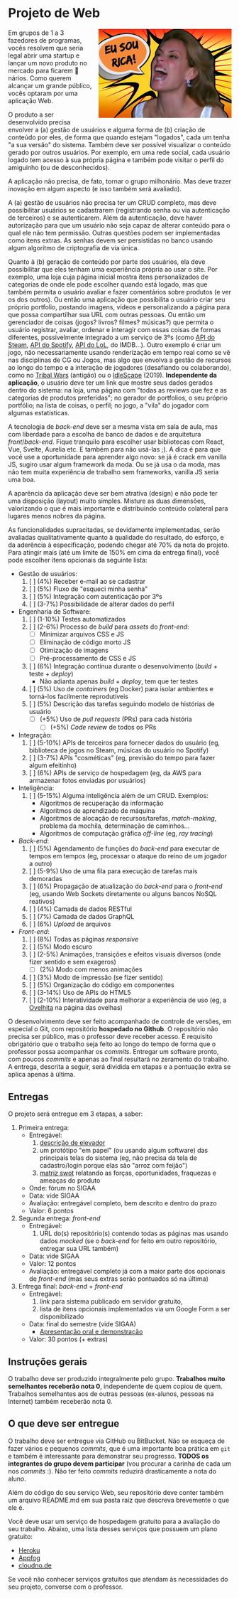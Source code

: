 # Projeto de Web

<img src="../../images/eusouricah.jpg" alt="Meme da Carolina Ferraz dizendo: eu sou rica!" style="float: right; margin-left: 1em; margin-bottom: 1em; width: 300px;" align="right" width="300">
Em grupos de 1 a 3 fazedores de programas, vocês resolvem que seria legal abrir
uma startup e lançar um novo produto no mercado para ficarem 🌽nários.
Como querem alcançar um grande público, vocês optaram por uma aplicação Web.

O produto a ser desenvolvido precisa envolver a (a) gestão de usuários
e alguma forma de (b) criação de conteúdo por eles, de forma que quando
estejam "logados", cada um tenha "a sua versão" do sistema. Também deve
ser possível visualizar o conteúdo gerado por outros usuários. Por exemplo,
em uma rede social, cada usuário logado tem acesso à sua própria página e
também pode visitar o perfil do amiguinho (ou de desconhecidos).

A aplicação não precisa, de fato, tornar o grupo milhonário. Mas deve trazer
inovação em algum aspecto (e isso também será avaliado).

A (a) gestão de usuários não precisa ter um CRUD completo, mas deve
possibilitar usuários se cadastrarem (registrando senha ou via autenticação
de terceiros) e se autenticarem. Além da autenticação, deve haver
autorização para que um usuário não seja capaz de alterar conteúdo para
o qual ele não tem permissão. Outras questões podem ser implementadas
como itens extras. As senhas devem ser persistidas no banco usando algum
algoritmo de criptografia de via única.

Quanto à (b) geração de conteúdo por parte dos usuários, ela deve possibilitar
que eles tenham uma experiência própria ao usar o site. Por exemplo, uma loja
cuja página inicial mostra itens personalizados de categorias de onde ele pode
escolher quando está logado, mas que também permita o usuário avaliar e
fazer comentários sobre produtos (e ver os dos outros). Ou então uma aplicação
que possibilita o usuário criar seu próprio portfolio, postando imagens, vídeos
e personalizando a página para que possa compartilhar sua URL com outras
pessoas. Ou então um gerenciador de coisas (jogos? livros? filmes? músicas?)
que permita o usuário registrar, avaliar, ordenar e interagir com essas coisas
de formas diferentes, possivelmente integrado a um serviço de 3ºs
(como [API do Steam][steam], [API do Spotify][spotify], [API do LoL][lol],
do IMDB...). Outro exemplo é criar um jogo, não necessariamente usando
renderização em tempo real como se vê nas disciplinas de CG ou Jogos, mas algo
que envolva a gestão de recursos ao longo do tempo e a interação de jogadores
(desafiando ou colaborando), como no [Tribal Wars][tribal-wars] (antigão) ou
o [IdleScape][idlescape] (2019). **Independente da aplicação**, o usuário
deve ter um link que mostre seus dados gerados dentro do sistema: na loja, uma
página com "todas as reviews que fez e as categorias de produtos preferidas";
no gerador de portfolios, o seu próprio portfólio; na lista de coisas,
o perfil; no jogo, a "vila" do jogador com algumas estatísticas.

A tecnologia de _back-end_ deve ser a mesma vista em sala de aula, mas com
liberdade para a escolha de banco de dados e de arquitetura _front_/_back-end_.
Fique tranquilo para escolher usar bibliotecas com React, Vue, Svelte,
Aurelia etc. E também para não usá-las ;). A dica é para que você use a
oportunidade para aprender algo novo: se já é crack em vanilla JS, sugiro
usar algum framework da moda. Ou se já usa o da moda, mas não tem muita
experiência de trabalho sem frameworks, vanilla JS seria uma boa.

A aparência da aplicação deve ser bem atrativa (design) e não pode ter
uma disposição (layout) muito simples. Misture as duas dimensões, valorizando
o que é mais importante e distribuindo conteúdo colateral para lugares
menos nobres da página.

As funcionalidades supracitadas, se devidamente implementadas, serão
avaliadas qualitativamente quanto à qualidade do resultado, do esforço, e
da aderência à especificação, podendo chegar até 70% da nota do projeto.
Para atingir mais (até um limite de 150% em cima da entrega final), você pode
escolher itens opcionais da seguinte lista:


- Gestão de usuários:
  1. [ ] (4%) Receber e-mail ao se cadastrar
  1. [ ] (5%) Fluxo de "esqueci minha senha"
  1. [ ] (5%) Integração com autenticação por 3ºs
  1. [ ] (3-7%) Possibilidade de alterar dados do perfil
- Engenharia de Software:
  1. [ ] (1-10%) Testes automatizados
  1. [ ] (2-6%) Processo de _build_ para _assets_ do _front-end_:
     - [ ] Minimizar arquivos CSS e JS
     - [ ] Eliminação de código morto JS
     - [ ] Otimização de imagens
     - [ ] Pré-processamento de CSS e JS
  1. [ ] (6%) Integração contínua durante o desenvolvimento
     (_build_ + teste + _deploy_)
     - Não adianta apenas _build_ + _deploy_, tem que ter testes
  1. [ ] (5%) Uso de _containers_ (eg Docker) para isolar ambientes
     e torná-los facilmente reprodutíveis
  1. [ ] (5%) Descrição das tarefas seguindo modelo de histórias de usuário
     - [ ] (+5%) Uso de _pull requests_ (PRs) para cada história
       - [ ] (+5%) _Code review_ de todos os PRs
- Integração:
  1. [ ] (5-10%) APIs de terceiros para fornecer dados do usuário
     (eg, biblioteca de jogos no Steam, músicas do usuário no Spotify)
  1. [ ] (3-7%) APIs "cosméticas" (eg, previsão do tempo para fazer
     algum efeitinho)
  1. [ ] (6%) APIs de serviço de hospedagem (eg, da AWS para
     armazenar fotos enviadas por usuários)
- Inteligência:
  1. [ ] (5-15%) Alguma inteligência além de um CRUD. Exemplos:
     - Algoritmos de recuperação da informação
     - Algoritmos de aprendizado de máquina
     - Algoritmos de alocação de recursos/tarefas, _match-making_,
       problema da mochila, determinação de caminhos...
     - Algoritmos de computação gráfica _off-line_ (eg, _ray tracing_)
- _Back-end_:
  1. [ ] (5%) Agendamento de funções do _back-end_ para executar de
     tempos em tempos (eg, processar o ataque do reino de um jogador a outro)
  1. [ ] (5-9%) Uso de uma fila para execução de tarefas mais demoradas
  1. [ ] (6%) Propagação de atualização do _back-end_ para o _front-end_
     (eg, usando Web Sockets diretamente ou alguns bancos NoSQL reativos)
  1. [ ] (4%) Camada de dados RESTful
  1. [ ] (7%) Camada de dados GraphQL
  1. [ ] (6%) _Upload_ de arquivos
- _Front-end_:
  1. [ ] (8%) Todas as páginas _responsive_
  1. [ ] (5%) Modo escuro
  1. [ ] (2-5%) Animações, transições e efeitos visuais diversos
     (onde fizer sentido e sem exageros)
     - [ ] (2%) Modo com menos animações
  1. [ ] (3%) Modo de impressão (se fizer sentido)
  1. [ ] (5%) Organização do código em componentes
  1. [ ] (3-14%) Uso de APIs do HTML5
  1. [ ] (2-10%) Interatividade para melhorar a experiência de uso
     (eg, a [Ovelhita][ovelhas] na página das ovelhas)


O desenvolvimento deve ser feito acompanhado de controle de versões,
em especial o Git, com repositório **hospedado no Github**. O repositório
não precisa ser público, mas o professor deve receber acesso. É requisito
obrigatório que o trabalho seja feito ao longo do tempo de forma que
o professor possa acompanhar os _commits_. Entregar um software pronto,
com poucos _commits_ e apenas ao final resultará no zeramento do trabalho.
A entrega, descrita a seguir, será dividida em etapas e a pontuação extra
se aplica apenas à última. 


[steam]: https://steamcommunity.com/dev?l=portuguese
[spotify]: https://developer.spotify.com/documentation/web-api/
[lol]: https://developer.riotgames.com/
[tribal-wars]: https://www.tribalwars.com.br/
[idlescape]: https://idlescape.com/
[ovelhas]: https://fegemo.github.io/cefet-web-ovelhas/racas-raras.html


## Entregas

O projeto será entregue em 3 etapas, a saber:

1. Primeira entrega:
   - Entregável:
     1. [descrição de elevador][elevator]
     1. um protótipo "em papel" (ou usando algum software) das principais
        telas do sistema (eg, não precisa da tela de cadastro/login porque
        elas são "arroz com feijão")
     1. [matriz swot][swot] relatando as forças, oportunidades,
        fraquezas e ameaças do produto
   - Onde: fórum no SIGAA
   - Data: vide SIGAA
   - Avaliação: entregável completo, bem descrito e dentro do prazo
   - Valor: 6 pontos
1. Segunda entrega: _front-end_
   - Entregável:
     1. URL do(s) repositório(s) contendo todas as páginas
        mas usando dados _mocked_ (se o _back-end_ for feito em
        outro repositório, entregar sua URL também)
   - Data: vide SIGAA
   - Valor: 12 pontos
   - Avaliação: entregável completo já com a maior parte dos opcionais
     de _front-end_ (mas seus extras serão pontuados só na última)
1. Entrega final: _back-end_ + _front-end_
   - Entregável:
     1. _link_ para sistema publicado em servidor gratuito,
     1. lista de itens opcionais implementados via um Google Form
        a ser disponibilizado
   - Data: final do semestre (vide SIGAA)
     - [Apresentação oral e demonstração](#apresentação)
   - Valor: 30 pontos (+ extras)

[elevator]: https://en.wikipedia.org/wiki/Elevator_pitch
[swot]: https://en.wikipedia.org/wiki/SWOT_analysis


## Instruções gerais

O trabalho deve ser produzido integralmente pelo grupo. **Trabalhos muito
semelhantes receberão nota 0**, independente de quem copiou de quem.
Trabalhos semelhantes aos de outras pessoas (ex-alunos, pessoas na Internet)
também receberão nota 0.


## O que deve ser **entregue**

O trabalho deve ser entregue via GitHub ou BitBucket. Não se esqueça de fazer
vários e pequenos _commits_, que é uma importante boa prática em `git` e também
é interessante para demonstrar seu progresso. **TODOS os integrantes do grupo
devem participar** (vou procurar a carinha de cada um nos _commits_ :). Não
ter feito _commits_ reduzirá drasticamente a nota do aluno.

Além do código do seu serviço Web, seu repositório deve conter também
um arquivo README.md em sua pasta raiz que descreva brevemente o que ele é.

Você deve usar um serviço de hospedagem gratuito para a avaliação do seu
trabalho. Abaixo, uma lista desses serviços que possuem um plano gratuito:

- [Heroku](https://www.heroku.com/)
- [Appfog](https://www.appfog.com/)
- [cloudno.de](http://cloudno.de/)

Se você não conhecer serviços gratuitos que atendam às necessidades do seu
projeto, converse com o professor.

